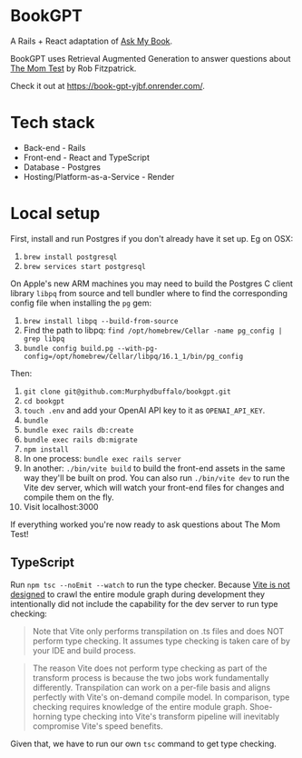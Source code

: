 # BookGPT
A Rails + React adaptation of [Ask My Book](https://github.com/slavingia/askmybook).

BookGPT uses Retrieval Augmented Generation to answer questions about [The Mom Test](https://www.momtestbook.com/) by Rob Fitzpatrick.

Check it out at https://book-gpt-yjbf.onrender.com/.

# Tech stack
- Back-end - Rails
- Front-end - React and TypeScript
- Database - Postgres
- Hosting/Platform-as-a-Service - Render

# Local setup
First, install and run Postgres if you don't already have it set up. Eg on OSX:
1. `brew install postgresql`
1. `brew services start postgresql`

On Apple's new ARM machines you may need to build the Postgres C client library `libpq` from source and tell bundler where to find the corresponding config file when installing the `pg` gem:
1. `brew install libpq --build-from-source`
1. Find the path to libpq: `find /opt/homebrew/Cellar -name pg_config | grep libpq`
1. `bundle config build.pg --with-pg-config=/opt/homebrew/Cellar/libpq/16.1_1/bin/pg_config`

Then:
1. `git clone git@github.com:Murphydbuffalo/bookgpt.git`
1. `cd bookgpt`
1. `touch .env` and add your OpenAI API key to it as `OPENAI_API_KEY`.
1. `bundle`
1. `bundle exec rails db:create`
1. `bundle exec rails db:migrate`
1. `npm install`
1. In one process: `bundle exec rails server`
1. In another: `./bin/vite build` to build the front-end assets in the same way they'll be built on prod. You can also run `./bin/vite dev` to run the Vite dev server, which will watch your front-end files for changes and compile them on the fly.
1. Visit localhost:3000

If everything worked you're now ready to ask questions about The Mom Test!

## TypeScript
Run `npm tsc --noEmit --watch` to run the type checker. Because [Vite is not designed](https://vitejs.dev/guide/features.html#typescript) to crawl the entire module graph during development they intentionally did not include the capability for the dev server to run type checking:
>Note that Vite only performs transpilation on .ts files and does NOT perform type checking. It assumes type checking is taken care of by your IDE and build process.

>The reason Vite does not perform type checking as part of the transform process is because the two jobs work fundamentally differently. Transpilation can work on a per-file basis and aligns perfectly with Vite's on-demand compile model. In comparison, type checking requires knowledge of the entire module graph. Shoe-horning type checking into Vite's transform pipeline will inevitably compromise Vite's speed benefits.

Given that, we have to run our own `tsc` command to get type checking.
